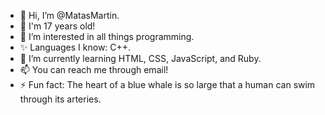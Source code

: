 - 👋 Hi, I’m @MatasMartin.
- 💪 I'm 17 years old!
- 👀 I’m interested in all things programming.
- ✨ Languages I know: C++.
- 🌱 I’m currently learning HTML, CSS, JavaScript, and Ruby.
- 📫 You can reach me through email!
- ⚡ Fun fact: The heart of a blue whale is so large that a human can swim through its arteries.

<!---
MatasMartin/MatasMartin is a ✨ special ✨ repository because its `README.md` (this file) appears on your GitHub profile.
You can click the Preview link to take a look at your changes.
--->
